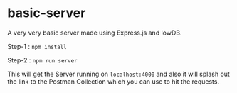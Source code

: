 # basic-server
A very very basic server made using Express.js and lowDB.

Step-1 : `npm install`

Step-2 : `npm run server`

This will get the Server running on `localhost:4000` and also it will splash out the link to the Postman Collection which you can use to hit the requests. 
